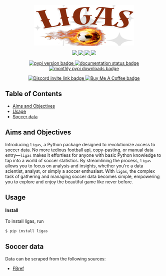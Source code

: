 <p align="center" style="overflow: hidden; height: 130px;">
  <img src="https://github.com/EDJINEDJA/ligas/blob/main/docs/images/ligasv0.png" alt="ligas logo" style="clip-path: inset(0 0 20px 0);">
</p>
<p align="center">
    <a href="https://github.com/EDJINEDJA/ligas/blob/main/LICENSE" alt="Licence">
        <img src="https://img.shields.io/badge/license-MIT-yellow.svg" />
    </a>
    <a href="https://github.com/EDJINEDJA/ligas/commits/main" alt="Commits">
        <img src="https://img.shields.io/github/last-commit/EDJINEDJA/bot/main" />
    </a>
    <a href="https://github.com/EDJINEDJA/ligas" alt="Activity">
        <img src="https://img.shields.io/badge/contributions-welcome-orange.svg" />
    </a>
    <a href="https://github.com/EDJINEDJA/ligas" alt="Web Status">
        <img src="https://img.shields.io/website?down_color=red&down_message=down&up_color=success&up_message=up&url=http%3A%2F%2Fmatthaythornthwaite.pythonanywhere.com%2F" />
    </a>
</p>
<p align="center">
  <a href="https://pypi.org/project/ligas/">
    <img src="https://img.shields.io/pypi/v/ligas.svg", alt="pypi version badge"></img>
  </a>
  <a href="https://ligas.readthedocs.io/en/latest/">
    <img src="https://readthedocs.org/projects/nrc4d/badge/?version=latest" alt="documentation status badge"/></img>
  </a>
  <a href="https://pypi.org/project/ligas/">
    <img src="https://img.shields.io/pypi/dm/ligas.svg" alt="monthly pypi downloads badge"/></img>
  </a>
</p>

<p align="center">
  <a href=https://discord.com/invite/C5N8dqCJAq>
    <img src="https://dcbadge.limes.pink/api/server/C5N8dqCJAq" alt="Discord invite link badge"></img>
  </a>
  <a href="https://buymeacoffee.com/oseymour">
    <img src="https://www.buymeacoffee.com/assets/img/custom_images/orange_img.png" alt="Buy Me A Coffee badge"></img>
  </a>
</p>

## Table of Contents

<!--ts-->
* [Aims and Objectives](#Aims-and-Objectives)
* [Usage](#Usage)
* [Soccer data](#Soccer-data)
<!--te-->

## Aims and Objectives

Introducing `ligas`, a Python package designed to revolutionize access to soccer data. No more tedious football api, copy-pasting, or manual data entry—`ligas` makes it effortless for anyone with basic Python knowledge to tap into a world of soccer statistics. By streamlining the process, `ligas` allows you to focus on analysis and insights, whether you're a data scientist, analyst, or simply a soccer enthusiast. With `ligas`, the complex task of gathering and managing soccer data becomes simple, empowering you to explore and enjoy the beautiful game like never before.


## Usage
#### Install

To install ligas, run
```bash
$ pip install ligas
```

## Soccer data
Data can be scraped from the following sources:
* [FBref](https://fbref.com/en/)